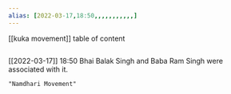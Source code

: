 ```yaml
---
alias: [2022-03-17,18:50,,,,,,,,,,,]
---
```

[[kuka movement]]
table of content
```toc
```

[[2022-03-17]] 18:50
Bhai Balak Singh and Baba Ram Singh were associated with it.
```query
"Namdhari Movement"
```